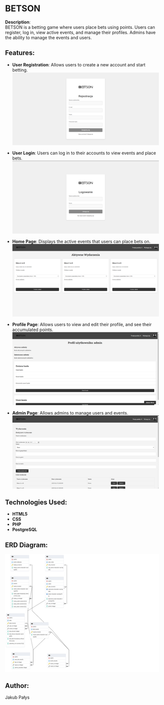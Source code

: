 # BETSON

**Description**:  
BETSON is a betting game where users place bets using points. Users can register, log in, view active events, and manage their profiles. Admins have the ability to manage the events and users.

## Features:
- **User Registration**: Allows users to create a new account and start betting.  
  ![Registration](public/img/registration.png)

- **User Login**: Users can log in to their accounts to view events and place bets.  
  ![Login](public/img/login.png)

- **Home Page**: Displays the active events that users can place bets on.  
  ![Home](public/img/home.png)

- **Profile Page**: Allows users to view and edit their profile, and see their accumulated points.  
  ![Profile](public/img/profil.png)

- **Admin Page**: Allows admins to manage users and events.  
  ![Admin Page](public/img/adminPage.png)

## Technologies Used:
- **HTML5**
- **CSS**
- **PHP**
- **PostgreSQL**

## ERD Diagram:
![ERD Diagram](public/img/Diagram_ERD.png)

## Author:
Jakub Pałys

